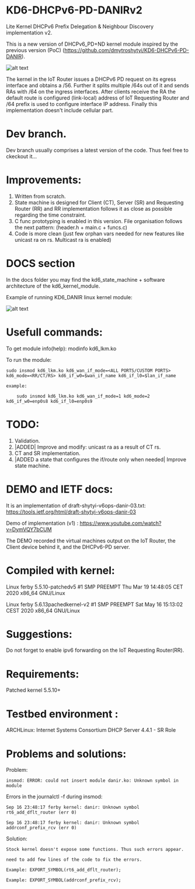 # KD6-DHCPv6-PD-DANIRv2
Lite Kernel DHCPv6 Prefix Delegation &amp; Neighbour Discovery implementation v2.

This is a new version of DHCPv6_PD+ND kernel module inspired by the previous version (PoC) (https://github.com/dmytroshytyi/KD6-DHCPv6-PD-DANIR).

![alt text](https://github.com/dmytroshytyi/KD6-DHCPv6-PD-DANIRv2/blob/dev/docs/kd6_state_machine.PNG "kd6_state_machine")

The kernel in the IoT Router issues a DHCPv6 PD request on its egress interface and obtains a /56. Further it splits multiple /64s out of it and sends RAs with /64 on the ingress interfaces. After clients receive the RA the default route is configured (link-local) address of IoT Requesting Router and /64 prefix is used to configure interface IP address.
Finally this implementation doesn't include cellular part.


# Dev branch.
Dev branch usually comprises a latest version of the code. Thus feel free to ckeckout it...

# Improvements:
1) Written from scratch.
2) State machine is designed for Client (CT), Server (SR) and Requesting Router (RR) and RR implementation follows it as close as possible regarding the time constraint.
3) C func prototyping is enabled in this version. File organisation follows the next pattern: (header.h + main.c + funcs.c)
4) Code is more clean (just few  orphan vars needed for new features like unicast ra on rs. Multicast ra is enabled)

# DOCS section
In the docs folder you may find the kd6_state_machine + software architecture of the kd6_kernel_module.

Example of running KD6_DANIR linux kernel module:

![alt text](https://github.com/dmytroshytyi/KD6-DHCPv6-PD-DANIRv2/blob/dev/docs/KD6-DANIR_running_on_archlinux.png "kd6-danir-running-example")

# Usefull commands:
To get module info(help):
	modinfo kd6_lkm.ko

To run the module: 

	sudo insmod kd6_lkm.ko kd6_wan_if_mode=<ALL PORTS/CUSTOM PORTS> kd6_mode=<RR/CT/RS> kd6_if_w0=$wan_if_name kd6_if_l0=$lan_if_name

	example:

		sudo insmod kd6_lkm.ko kd6_wan_if_mode=1 kd6_mode=2 kd6_if_w0=enp0s8 kd6_if_l0=enp0s9
# TODO:
1. Validation.
2. |ADDED| Improve and modify: unicast ra as a result of CT rs. 
3. CT and SR implementation.
4. |ADDED a state that configures the if/route only when needed| Improve state machine.


# DEMO and IETF docs:
It is an implementation of draft-shytyi-v6ops-danir-03.txt: https://tools.ietf.org/html/draft-shytyi-v6ops-danir-03

Demo of implementation (v1) : https://www.youtube.com/watch?v=DymVQY7bCUM

The DEMO recorded the virtual machines output on the IoT Router, the Client device behind it, and the DHCPv6-PD server. 

# Compiled with kernel:
Linux ferby 5.5.10-patchedv5 #1 SMP PREEMPT Thu Mar 19 14:48:05 CET 2020 x86_64 GNU/Linux

Linux ferby 5.6.13pachedkernel-v2 #1 SMP PREEMPT Sat May 16 15:13:02 CEST 2020 x86_64 GNU/Linux

# Suggestions:
Do not forget to enable ipv6 forwarding on the IoT Requesting Router(RR).

# Requirements:
Patched kernel 5.5.10+ 

# Testbed environment :
ARCHLinux: Internet Systems Consortium DHCP Server 4.4.1 - SR Role

# Problems and solutions:
Problem:

	insmod: ERROR: could not insert module danir.ko: Unknown symbol in module

Errors in the journalctl -f during insmod:

	Sep 16 23:48:17 ferby kernel: danir: Unknown symbol rt6_add_dflt_router (err 0)

	Sep 16 23:48:17 ferby kernel: danir: Unknown symbol addrconf_prefix_rcv (err 0)

Solution:

	Stock kernel doesn't expose some functions. Thus such errors appear.

	need to add few lines of the code to fix the errors.

	Example: EXPORT_SYMBOL(rt6_add_dflt_router);

	Example: EXPORT_SYMBOL(addrconf_prefix_rcv);

